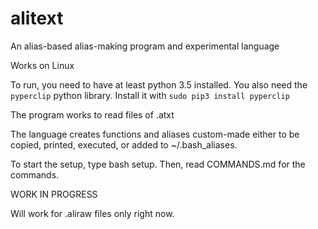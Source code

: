# alitext
An alias-based alias-making program and experimental language

Works on Linux

To run, you need to have at least python 3.5 installed.
You also need the ```pyperclip``` python library. Install it with ```sudo pip3 install pyperclip```

The program works to read files of .atxt

The language creates functions and aliases custom-made either to be copied, printed, executed, or added to ~/.bash_aliases.

To start the setup, type bash setup. Then, read COMMANDS.md for the commands.

WORK IN PROGRESS

Will work for .aliraw files only right now.
